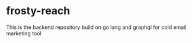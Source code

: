 # frosty-reach
This is the backend repository build on go lang and graphql for cold email marketing tool
